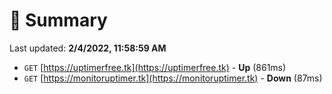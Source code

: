 # 📖 Summary
Last updated: **2/4/2022, 11:58:59 AM**

- `GET` [https://uptimerfree.tk](https://uptimerfree.tk) - **Up** (861ms)
- `GET` [https://monitoruptimer.tk](https://monitoruptimer.tk) - **Down** (87ms)
